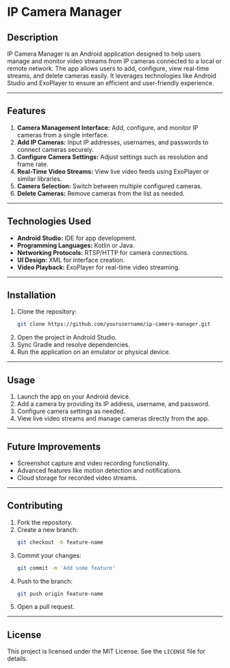 # IP Camera Manager

## Description
IP Camera Manager is an Android application designed to help users manage and monitor video streams from IP cameras connected to a local or remote network. The app allows users to add, configure, view real-time streams, and delete cameras easily. It leverages technologies like Android Studio and ExoPlayer to ensure an efficient and user-friendly experience.

---

## Features

1. **Camera Management Interface:** Add, configure, and monitor IP cameras from a single interface.
2. **Add IP Cameras:** Input IP addresses, usernames, and passwords to connect cameras securely.
3. **Configure Camera Settings:** Adjust settings such as resolution and frame rate.
4. **Real-Time Video Streams:** View live video feeds using ExoPlayer or similar libraries.
5. **Camera Selection:** Switch between multiple configured cameras.
6. **Delete Cameras:** Remove cameras from the list as needed.

---

## Technologies Used

- **Android Studio:** IDE for app development.
- **Programming Languages:** Kotlin or Java.
- **Networking Protocols:** RTSP/HTTP for camera connections.
- **UI Design:** XML for interface creation.
- **Video Playback:** ExoPlayer for real-time video streaming.

---

## Installation

1. Clone the repository:
   ```bash
   git clone https://github.com/yourusername/ip-camera-manager.git
   ```
2. Open the project in Android Studio.
3. Sync Gradle and resolve dependencies.
4. Run the application on an emulator or physical device.

---

## Usage

1. Launch the app on your Android device.
2. Add a camera by providing its IP address, username, and password.
3. Configure camera settings as needed.
4. View live video streams and manage cameras directly from the app.

---

## Future Improvements

- Screenshot capture and video recording functionality.
- Advanced features like motion detection and notifications.
- Cloud storage for recorded video streams.

---

## Contributing

1. Fork the repository.
2. Create a new branch:
   ```bash
   git checkout -b feature-name
   ```
3. Commit your changes:
   ```bash
   git commit -m 'Add some feature'
   ```
4. Push to the branch:
   ```bash
   git push origin feature-name
   ```
5. Open a pull request.

---

## License

This project is licensed under the MIT License. See the `LICENSE` file for details.
